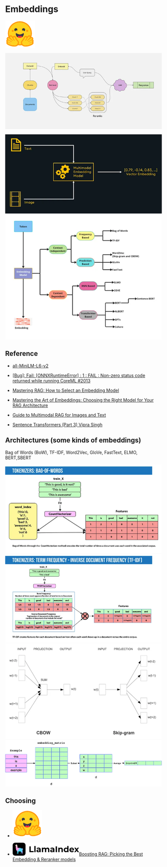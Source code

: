 # Embeddings

[![alt text](image-8.png)](https://huggingface.co/)

![alt text](image-9.png)

![alt text](image-11.png)
![alt text](image-24.png)

## Reference

- [all-MiniLM-L6-v2](https://huggingface.co/sentence-transformers/all-MiniLM-L6-v2)

- [[Bug]: Fail: [ONNXRuntimeError] : 1 : FAIL : Non-zero status code returned while running CoreML #2013](https://github.com/chroma-core/chroma/issues/2013)

- [Mastering RAG: How to Select an Embedding Model](https://www.rungalileo.io/blog/mastering-rag-how-to-select-an-embedding-model)

- [Mastering the Art of Embeddings: Choosing the Right Model for Your RAG Architecture](https://medium.com/@eordaxd/mastering-the-art-of-embeddings-choosing-the-right-model-for-your-rag-architecture-38e15a9adcbc)

- [Guide to Multimodal RAG for Images and Text](https://medium.com/kx-systems/guide-to-multimodal-rag-for-images-and-text-10dab36e3117)

- [Sentence Transformers (Part 3)
Vipra Singh
](https://medium.com/@vipra_singh/building-llm-applications-sentence-transformers-part-3-a9e2529f99c1)


## Architectures (some kinds of embeddings)

Bag of Words (BoW), TF-IDF, Word2Vec, GloVe, FastText, ELMO, BERT,SBERT

![alt text](image-25.png)
![alt text](image-26.png)
![alt text](image-27.png)
![alt text](image-28.png)

## Choosing

- [![alt text](image-29.png)](https://huggingface.co/spaces/mteb/leaderboard)

- [![alt text](image-30.png)Boosting RAG: Picking the Best Embedding & Reranker models](https://www.llamaindex.ai/blog/boosting-rag-picking-the-best-embedding-reranker-models-42d079022e83)